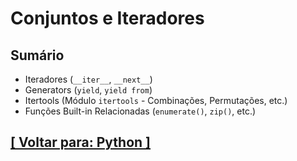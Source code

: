 # Conjuntos e Iteradores

## Sumário

- Iteradores (`__iter__`, `__next__`)
- Generators (`yield`, `yield from`)
- Itertools (Módulo `itertools` - Combinações, Permutações, etc.)
- Funções Built-in Relacionadas (`enumerate()`, `zip()`, etc.)

## [[ Voltar para: Python ]](../python.md)